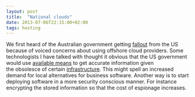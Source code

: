 ```yaml
---
layout: post
title:  "National clouds"
date: 2013-07-06T22:15:00+02:00
tags: hosting
---
```


We first heard of the Australian government getting [fallout](http://delimiter.com.au/2012/04/13/us-slams-australias-on-shore-cloud-fixation/) from the US because of voiced concerns about using offshore cloud providers. Some technologists I have talked with thought it obvious that the US government would use [available means](http://www.guardian.co.uk/world/2013/jun/30/nsa-leaks-us-bugging-european-allies) to get accurate information given the obsolesce of certain [infrastructure](http://en.wikipedia.org/wiki/ECHELON). This might spell an increased demand for local alternatives for business software. Another way is to start deploying software in a more security conscious manner. For instance encrypting the stored information so that the cost of espionage increases.
